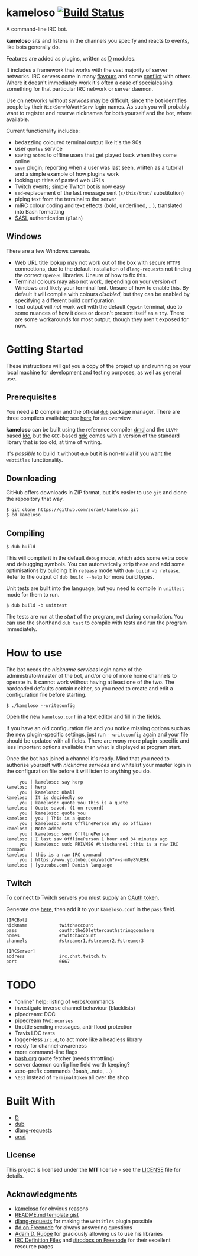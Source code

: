# kameloso  [![Build Status](https://travis-ci.org/zorael/kameloso.svg?branch=master)](https://travis-ci.org/zorael/kameloso)

A command-line IRC bot.

**kameloso** sits and listens in the channels you specify and reacts to events, like bots generally do.

Features are added as plugins, written as [D](https://www.dlang.org) modules.

It includes a framework that works with the vast majority of server networks. IRC servers come in many [flavours](https://upload.wikimedia.org/wikipedia/commons/thumb/d/d5/IRCd_software_implementations3.svg/1533px-IRCd_software_implementations3.svg.png) and some [conflict](http://defs.ircdocs.horse/defs/numerics.html) with others.  Where it doesn't immediately work it's often a case of specialcasing something for that particular IRC network or server daemon.

Use on networks without [*services*](https://en.wikipedia.org/wiki/IRC_services) may be difficult, since the bot identifies people by their `NickServ`/`Q`/`AuthServ` login names. As such you will probably want to register and reserve nicknames for both yourself and the bot, where available.

Current functionality includes:

* bedazzling coloured terminal output like it's the 90s
* user `quotes` service
* saving `notes` to offline users that get played back when they come online
* [`seen`](https://github.com/zorael/kameloso/blob/master/source/kameloso/plugins/seen.d) plugin; reporting when a user was last seen, written as a tutorial and a simple example of how plugins work
* looking up titles of pasted web URLs
* Twitch events; simple Twitch bot is now easy
* `sed`-replacement of the last message sent (`s/this/that/` substitution)
* piping text from the terminal to the server
* mIRC colour coding and text effects (bold, underlined, ...), translated into Bash formatting
* [SASL](https://en.wikipedia.org/wiki/Simple_Authentication_and_Security_Layer) authentication (`plain`)

## Windows

There are a few Windows caveats.

* Web URL title lookup may not work out of the box with secure `HTTPS` connections, due to the default installation of `dlang-requests` not finding the correct `OpenSSL` libraries. Unsure of how to fix this.
* Terminal colours may also not work, depending on your version of Windows and likely your terminal font. Unsure of how to enable this. By default it will compile with colours *disabled*, but they can be enabled by specifying a different build configuration.
* Text output will *not* work well with the default `Cygwin` terminal, due to some nuances of how it does or doesn't present itself as a `tty`. There are some workarounds for most output, though they aren't exposed for now.

# Getting Started

These instructions will get you a copy of the project up and running on your local machine for development and testing purposes, as well as general use.

## Prerequisites

You need a **D** compiler and the official [`dub`](https://code.dlang.org/download) package manager. There are three compilers available; see [here](https://wiki.dlang.org/Compilers) for an overview.

**kameloso** can be built using the reference compiler [dmd](https://dlang.org/download.html) and the `LLVM`-based [ldc](https://github.com/ldc-developers/ldc/releases), but the `GCC`-based [gdc](https://gdcproject.org/downloads) comes with a version of the standard library that is too old, at time of writing.

It's *possible* to build it without `dub` but it is non-trivial if you want the `webtitles` functionality.

## Downloading

GitHub offers downloads in ZIP format, but it's easier to use `git` and clone the repository that way.

    $ git clone https://github.com/zorael/kameloso.git
    $ cd kameloso

## Compiling

    $ dub build

This will compile it in the default `debug` mode, which adds some extra code and debugging symbols. You can automatically strip these and add some optimisations by building it in `release` mode with `dub build -b release`. Refer to the output of `dub build --help` for more build types.

Unit tests are built into the language, but you need to compile in `unittest` mode for them to run.

    $ dub build -b unittest

The tests are run at the *start* of the program, not during compilation. You can use the shorthand `dub test` to compile with tests and run the program immediately.

# How to use

The bot needs the *nickname services* login name of the administrator/master of the bot, and/or one of more home channels to operate in. It cannot work without having at least one of the two. The hardcoded defaults contain neither, so you need to create and edit a configuration file before starting.

    $ ./kameloso --writeconfig

Open the new `kameloso.conf` in a text editor and fill in the fields.

If you have an old configuration file and you notice missing options such as the new plugin-specific settings, just run `--writeconfig` again and your file should be updated with all fields. There are *many* more plugin-specific and less important options available than what is displayed at program start.

Once the bot has joined a channel it's ready. Mind that you need to authorise yourself with *nickname services* and whitelist your master login in the configuration file before it will listen to anything you do.

         you | kameloso: say herp
    kameloso | herp
         you | kameloso: 8ball
    kameloso | It is decidedly so
         you | kameloso: quote you This is a quote
    kameloso | Quote saved. (1 on record)
         you | kameloso: quote you
    kameloso | you | This is a quote
         you | kameloso: note OfflinePerson Why so offline?
    kameloso | Note added
         you | kameloso: seen OfflinePerson
    kameloso | I last saw OfflinePerson 1 hour and 34 minutes ago
         you | kameloso: sudo PRIVMSG #thischannel :this is a raw IRC command
    kameloso | this is a raw IRC command
         you | https://www.youtube.com/watch?v=s-mOy8VUEBk
    kameloso | [youtube.com] Danish language

## Twitch

To connect to Twitch servers you must supply an [OAuth token](https://en.wikipedia.org/wiki/OAuth).

Generate one [here](https://twitchapps.com/tmi), then add it to your `kameloso.conf` in the `pass` field.

    [IRCBot]
    nickname            twitchaccount
    pass                oauth:the50letteroauthstringgoeshere
    homes               #twitchaccount
    channels            #streamer1,#streamer2,#streamer3

    [IRCServer]
    address             irc.chat.twitch.tv
    port                6667

# TODO

* "online" help; listing of verbs/commands
* investigate inverse channel behaviour (blacklists)
* pipedream: DCC
* pipedream two: `ncurses`
* throttle sending messages, anti-flood protection
* Travis LDC tests
* logger-less `irc.d`, to act more like a headless library
* ready for channel-awareness
* more command-line flags
* [bash.org](http://bash.org/?random) quote fetcher (needs throttling)
* server daemon config line field worth keeping?
* zero-prefix commands (!bash, .note, ...)
* `\033` instead of `TerminalToken` all over the shop

# Built With

* [D](https://dlang.org)
* [dub](https://code.dlang.org)
* [dlang-requests](https://code.dlang.org/packages/requests)
* [arsd](https://github.com/adamdruppe/arsd)

## License

This project is licensed under the **MIT** license - see the [LICENSE](LICENSE) file for details.

## Acknowledgments

* [kameloso](https://www.youtube.com/watch?v=s-mOy8VUEBk) for obvious reasons
* [README.md template gist](https://gist.github.com/PurpleBooth/109311bb0361f32d87a2)
* [dlang-requests](https://github.com/ikod/dlang-requests) for making the `webtitles` plugin possible
* [#d on Freenode](irc://irc.freenode.org:6667/#d) for always answering questions
* [Adam D. Ruppe](https://github.com/adamdruppe) for graciously allowing us to use his libraries
* [IRC Definition Files](http://defs.ircdocs.horse) and [#ircdocs on Freenode](irc://irc.freenode.org:6667/#ircdocs) for their excellent resource pages
